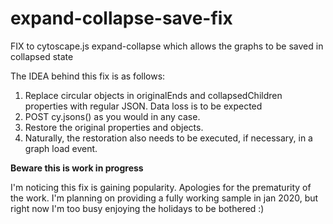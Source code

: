 # expand-collapse-save-fix

FIX to cytoscape.js expand-collapse which allows the graphs to be saved in collapsed state

The IDEA behind this fix is as follows:

1. Replace circular objects in originalEnds and collapsedChildren properties with regular JSON. Data loss is to be expected
2. POST cy.jsons() as you would in any case.
3. Restore the original properties and objects.
4. Naturally, the restoration also needs to be executed, if necessary, in a graph load event.

__Beware this is work in progress__ 

I'm noticing this fix is gaining popularity. Apologies for the prematurity of the work. I'm planning on providing a fully working sample in jan 2020, but right now I'm too busy enjoying the holidays to be bothered :)
